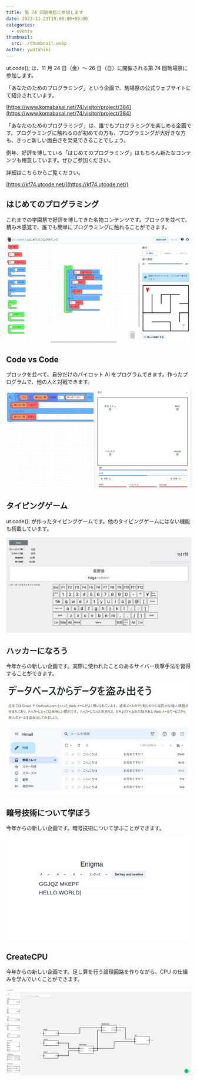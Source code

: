 ```yaml
---
title: 第 74 回駒場祭に参加します
date: 2023-11-23T19:00:00+09:00
categories:
  - events
thumbnail:
  src: ./thumbnail.webp
author: ywatahiki
---
```


ut.code(); は、11 月 24 日（金）〜 26 日（日）に開催される第 74 回駒場祭に参加します。

「あなたのためのプログラミング」という企画で、駒場祭の公式ウェブサイトにて紹介されています。

[https://www.komabasai.net/74/visitor/project/384](https://www.komabasai.net/74/visitor/project/384)

「あなたのためのプログラミング」は、誰でもプログラミングを楽しめる企画です。プログラミングに触れるのが初めての方も、プログラミングが大好きな方も、きっと新しい面白さを発見できることでしょう。

例年、好評を博している「はじめてのプログラミング」はもちろん新たなコンテンツも用意しています。ぜひご参加ください。

詳細はこちらからご覧ください。

[https://kf74.utcode.net/](https://kf74.utcode.net/)

## はじめてのプログラミング

これまでの学園祭で好評を博してきた名物コンテンツです。ブロックを並べて、積み木感覚で、誰でも簡単にプログラミングに触れることができます。

![はじめてのプログラミング](./first-time-programming.webp)

## Code vs Code

ブロックを並べて、自分だけのパイロット AI をプログラムできます。作ったプログラムで、他の人と対戦できます。

![Code vs Code](./code-vs-code.webp)

## タイピングゲーム

ut.code(); が作ったタイピングゲームです。他のタイピングゲームにはない機能も搭載しています。

![タイピングゲーム](./typing-game.webp)

## ハッカーになろう

今年からの新しい企画です。実際に使われたことのあるサイバー攻撃手法を習得することができます。

![ハッカーになろう](./hacker.webp)

## 暗号技術について学ぼう

今年からの新しい企画です。暗号技術について学ぶことができます。

![暗号技術について学ぼう](./cryptography.webp)

## CreateCPU

今年からの新しい企画です。足し算を行う論理回路を作りながら、CPU の仕組みを学んでいくことができます。

![CreateCPU](./create-cpu.webp)
